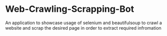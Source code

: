 # Web-Crawling-Scrapping-Bot
An application to showcase usage of selenium and beautifulsoup to crawl a website and scrap the desired page in order to extract required infromation
